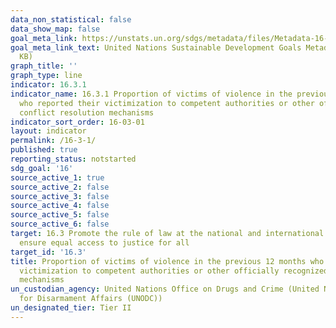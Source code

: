 ```yaml
---
data_non_statistical: false
data_show_map: false
goal_meta_link: https://unstats.un.org/sdgs/metadata/files/Metadata-16-03-01.pdf
goal_meta_link_text: United Nations Sustainable Development Goals Metadata (PDF 214
  KB)
graph_title: ''
graph_type: line
indicator: 16.3.1
indicator_name: 16.3.1 Proportion of victims of violence in the previous 12 months
  who reported their victimization to competent authorities or other officially recognized
  conflict resolution mechanisms
indicator_sort_order: 16-03-01
layout: indicator
permalink: /16-3-1/
published: true
reporting_status: notstarted
sdg_goal: '16'
source_active_1: true
source_active_2: false
source_active_3: false
source_active_4: false
source_active_5: false
source_active_6: false
target: 16.3 Promote the rule of law at the national and international levels and
  ensure equal access to justice for all
target_id: '16.3'
title: Proportion of victims of violence in the previous 12 months who reported their
  victimization to competent authorities or other officially recognized conflict resolution
  mechanisms
un_custodian_agency: United Nations Office on Drugs and Crime (United Nations Office
  for Disarmament Affairs (UNODC))
un_designated_tier: Tier II
---
```

